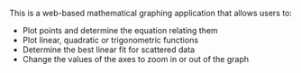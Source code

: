 This is a web-based mathematical graphing application that allows users to: </br>
- Plot points and determine the equation relating them</br>
- Plot linear, quadratic or trigonometric functions</br>
- Determine the best linear fit for scattered data</br>
- Change the values of the axes to zoom in or out of the graph</br>
